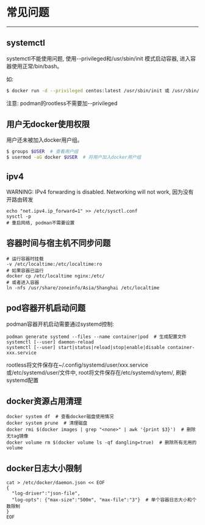 # 常见问题
---

## systemctl

systemctl不能使用问题, 使用--privileged和/usr/sbin/init 模式启动容器, 进入容器使用正常/bin/bash。

如:

```bash
$ docker run -d --privileged centos:latest /usr/sbin/init 或 /usr/sbin/systemd
```

注意: podman的rootless不需要加--privileged

## 用户无docker使用权限

用户还未被加入docker用户组。

```bash
$ groups $USER  # 查看用户组
$ usermod -aG docker $USER  # 将用户加入docker用户组
```

## ipv4

WARNING: IPv4 forwarding is disabled. Networking will not work, 因为没有开路由转发

```
echo "net.ipv4.ip_forward=1" >> /etc/sysctl.conf
sysctl -p
# 重启网络, podman不需要设置
```

## 容器时间与宿主机不同步问题

```
# 运行容器时挂载
-v /etc/localtime:/etc/localtime:ro  
# 如果容器已运行 
docker cp /etc/localtime nginx:/etc/
# 或者进入容器
ln -nfs /usr/share/zoneinfo/Asia/Shanghai /etc/localtime
```

## pod容器开机启动问题

podman容器开机启动需要通过systemd控制:

```
podman generate systemd --files --name container|pod  # 生成配置文件
systemctl [--user] daemon-reload
systemctl [--user] start|status|reload|stop|enable|disable container-xxx.service
```

rootless将文件保存在~/.config/systemd/user/xxx.service或/etc/systemd/user/文件中, root将文件保存在/etc/systemd/sytem/, 刷新systemd配置

## docker资源占用清理

```
docker system df  # 查看docker磁盘使用情况
docker system prune  # 清理磁盘
docker rmi $(docker images | grep "<none>" | awk '{print $3}')  # 删除无tag镜像
docker volume rm $(docker volume ls -qf dangling=true)  # 删除所有无用的volume
```

## docker日志大小限制

```
cat > /etc/docker/daemon.json << EOF
{
  "log-driver":"json-file",
  "log-opts": {"max-size":"500m", "max-file":"3"}  # 单个容器日志大小和个数限制
}
EOF
```
